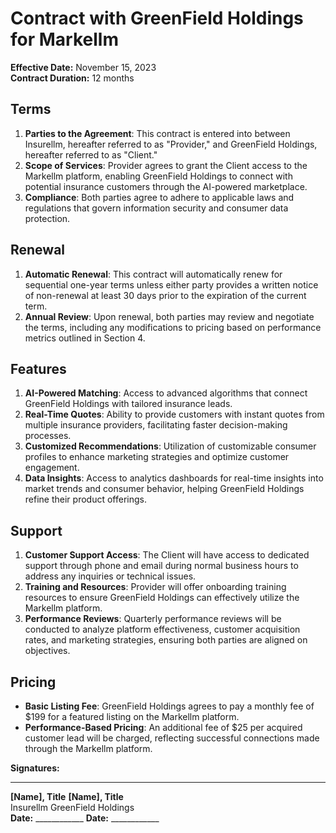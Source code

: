 # Contract with GreenField Holdings for Markellm

**Effective Date:** November 15, 2023  
**Contract Duration:** 12 months  

## Terms
1. **Parties to the Agreement**: This contract is entered into between Insurellm, hereafter referred to as "Provider," and GreenField Holdings, hereafter referred to as "Client."
2. **Scope of Services**: Provider agrees to grant the Client access to the Markellm platform, enabling GreenField Holdings to connect with potential insurance customers through the AI-powered marketplace.
3. **Compliance**: Both parties agree to adhere to applicable laws and regulations that govern information security and consumer data protection.

## Renewal
1. **Automatic Renewal**: This contract will automatically renew for sequential one-year terms unless either party provides a written notice of non-renewal at least 30 days prior to the expiration of the current term.
2. **Annual Review**: Upon renewal, both parties may review and negotiate the terms, including any modifications to pricing based on performance metrics outlined in Section 4.

## Features
1. **AI-Powered Matching**: Access to advanced algorithms that connect GreenField Holdings with tailored insurance leads.
2. **Real-Time Quotes**: Ability to provide customers with instant quotes from multiple insurance providers, facilitating faster decision-making processes.
3. **Customized Recommendations**: Utilization of customizable consumer profiles to enhance marketing strategies and optimize customer engagement.
4. **Data Insights**: Access to analytics dashboards for real-time insights into market trends and consumer behavior, helping GreenField Holdings refine their product offerings.

## Support
1. **Customer Support Access**: The Client will have access to dedicated support through phone and email during normal business hours to address any inquiries or technical issues.
2. **Training and Resources**: Provider will offer onboarding training resources to ensure GreenField Holdings can effectively utilize the Markellm platform.
3. **Performance Reviews**: Quarterly performance reviews will be conducted to analyze platform effectiveness, customer acquisition rates, and marketing strategies, ensuring both parties are aligned on objectives.

## Pricing
- **Basic Listing Fee**: GreenField Holdings agrees to pay a monthly fee of $199 for a featured listing on the Markellm platform.
- **Performance-Based Pricing**: An additional fee of $25 per acquired customer lead will be charged, reflecting successful connections made through the Markellm platform.

**Signatures:**  
_________________________                           _________________________  
**[Name], Title**                                   **[Name], Title**  
Insurellm                                           GreenField Holdings  
**Date:** ____________                             **Date:** ____________
